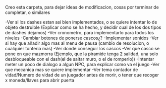 Creo esta carpeta, para dejar ideas de modificacion, cosas por terminar de completar, o similares

-Ver si los dashes estan asi bien implementados, o se quiere intentar lo de objeto destruible (Explicar como se ha hecho, y decidir cual de los dos tipos de dashes dejamos)
-Ver cronometro, para implementarlo para todos los niveles
-Cambiar botones de ponerse cascos¿?
-Implementar sonidos
-Ver si hay que añadir algo mas al menu de pausa (cambio de resolucion, o cualquier tonteria mas)
-Ver donde conseguir los cascos
-Ver que casco se pone en que mazmorra (Ejemplo, que la piramide tenga 2 salidad, una solo desbloqueable con el dash(el de saltar muro, o el de romperlo))
-Intentar meter un poco de dialogo a algun NPC, para explicar como va el juego
-Ver que mecanica mas se quiere implementar
-Ver tema contador de vidad/Numero de vidad de un juegador antes de morir, o tener que recoger x moneda/llaves para abrir puerta